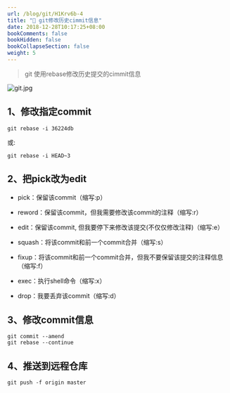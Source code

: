 ```yaml
---
url: /blog/git/H1Krv6b-4
title: "📝 git修改历史cimmit信息"
date: 2018-12-28T10:17:25+08:00
bookComments: false
bookHidden: false
bookCollapseSection: false
weight: 5
---
```


> git 使用rebase修改历史提交的cimmit信息

![git.jpg](/static/uploads/H1Krv6b-4/img/git_Bk_FuTW-V.jpg)

## 1、修改指定commit

```
git rebase -i 36224db

```

或:

```
git rebase -i HEAD~3

```

## 2、把pick改为edit

- pick：保留该commit（缩写:p）

- reword：保留该commit，但我需要修改该commit的注释（缩写:r）

- edit：保留该commit, 但我要停下来修改该提交(不仅仅修改注释)（缩写:e）

- squash：将该commit和前一个commit合并（缩写:s）

- fixup：将该commit和前一个commit合并，但我不要保留该提交的注释信息（缩写:f）

- exec：执行shell命令（缩写:x）

- drop：我要丢弃该commit（缩写:d）


## 3、修改commit信息

```
git commit --amend
git rebase --continue

```

## 4、推送到远程仓库

```
git push -f origin master

```